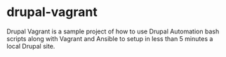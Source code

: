 # drupal-vagrant
Drupal Vagrant is a sample project of how to use Drupal Automation bash scripts along with Vagrant and Ansible to setup in less than 5 minutes  a local Drupal site.
